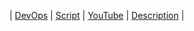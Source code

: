 |  [DevOps](https://github.com)  | [Script](https://github.com)  |  [YouTube](https://youtube.com) | [Description](https://github.com) |


  
 <p align="center">  </p> 
